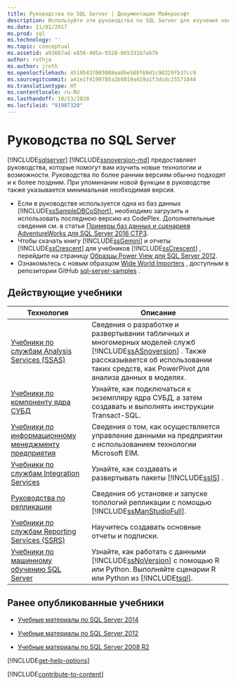 ```yaml
---
title: Руководства по SQL Server | Документация Майкрософт
description: Используйте эти руководства по SQL Server для изучения новых технологий и функций. Руководства по более ранним версиям SQL Server обычно подходят и к более поздним.
ms.date: 11/01/2017
ms.prod: sql
ms.technology: ''
ms.topic: conceptual
ms.assetid: a93667ad-e856-405a-9328-065331b7ab7b
author: rothja
ms.author: jroth
ms.openlocfilehash: 45195437003088ea0be588f69d1c98329fb37cc9
ms.sourcegitcommit: a41e1f4199785a2b8019a419a1f3dcdc15571044
ms.translationtype: HT
ms.contentlocale: ru-RU
ms.lasthandoff: 10/13/2020
ms.locfileid: "91987320"
---
```

# <a name="tutorials-for-sql-server"></a>Руководства по SQL Server
[!INCLUDE[sqlserver](../includes/applies-to-version/sqlserver.md)]
[!INCLUDE[ssnoversion-md](../includes/ssnoversion-md.md)] предоставляет руководства, которые помогут вам изучить новые технологии и возможности. Руководства по более ранним версиям обычно подходят и к более поздним. При упоминании новой функции в руководстве также указывается минимальная необходимая версия.  
     
-   Если в руководстве используется одна из баз данных [!INCLUDE[ssSampleDBCoShort](../includes/sssampledbcoshort-md.md)], необходимо загрузить и использовать последнюю версию из CodePlex. Дополнительные сведения см. в статье [Примеры баз данных и сценариев AdventureWorks для SQL Server 2016 CTP3](https://github.com/microsoft/sql-server-samples/releases/tag/adventureworks).    
-   Чтобы скачать книгу [!INCLUDE[ssGemini](../includes/ssgemini-md.md)] и отчеты [!INCLUDE[ssCrescent](../includes/sscrescent-md.md)] для учебников [!INCLUDE[ssCrescent](../includes/sscrescent-md.md)] , перейдите на страницу [Образцы Power View для SQL Server 2012](https://go.microsoft.com/fwlink/?LinkId=220734).  
- Ознакомьтесь с новым образцом [Wide World Importers](../samples/wide-world-importers-what-is.md) , доступным в репозитории GitHub [sql-server-samples](https://github.com/Microsoft/sql-server-samples) . 

 
## <a name="current-tutorials"></a>Действующие учебники  
  
|Технология|Описание|  
|--------------|---------------|  
|[Учебники по службам Analysis Services (SSAS)](/analysis-services/analysis-services-tutorials-ssas)|Сведения о разработке и развертывании табличных и многомерных моделей служб [!INCLUDE[ssASnoversion](../includes/ssasnoversion-md.md)] . Также рассказывается об использовании таких средств, как PowerPivot для анализа данных в моделях.|  
|[Учебники по компоненту ядра СУБД](../relational-databases/database-engine-tutorials.md)|Узнайте, как подключаться к экземпляру ядра СУБД, а затем создавать и выполнять инструкции Transact-SQL.|  
|[Учебники по информационному менеджменту предприятия](https://wiki.scn.sap.com/wiki/display/EIM/EIM+Tutorials)|Сведения о том, как осуществляется управление данными на предприятии с использованием технологии Microsoft EIM.|  
|[Учебники по службам Integration Services](../integration-services/integration-services-tutorials.md)|Узнайте, как создавать и развертывать пакеты [!INCLUDE[ssIS](../includes/ssis-md.md)] .|  
|[Руководства по репликации](../relational-databases/replication/replication-tutorials.md)|Сведения об установке и запуске топологий репликации с помощью [!INCLUDE[ssManStudioFull](../includes/ssmanstudiofull-md.md)].|  
|[Учебники по службам Reporting Services (SSRS)](../reporting-services/reporting-services-tutorials-ssrs.md)|Научитесь создавать основные отчеты и подписки.|  
|[Учебники по машинному обучению SQL Server](../machine-learning/tutorials/r-tutorials.md)|Узнайте, как работать с данными [!INCLUDE[ssNoVersion](../includes/ssnoversion-md.md)] с помощью R или Python. Выполняйте сценарии R или Python из [!INCLUDE[tsql](../includes/tsql-md.md)].|  
  
 ## <a name="previously-published-tutorials"></a>Ранее опубликованные учебники 
  
 - [Учебные материалы по SQL Server 2014](https://www.quackit.com/sql_server/sql_server_2014/tutorial/)  
  
 - [Учебные материалы по SQL Server 2012](/previous-versions/sql/sql-server-2012/hh231699(v=sql.110))  
  
 - [Учебные материалы по SQL Server 2008 R2](/previous-versions/sql/sql-server-2008-r2/ms167593(v=sql.105))   

[!INCLUDE[get-help-options](../includes/paragraph-content/get-help-options.md)]

[!INCLUDE[contribute-to-content](../includes/paragraph-content/contribute-to-content.md)]